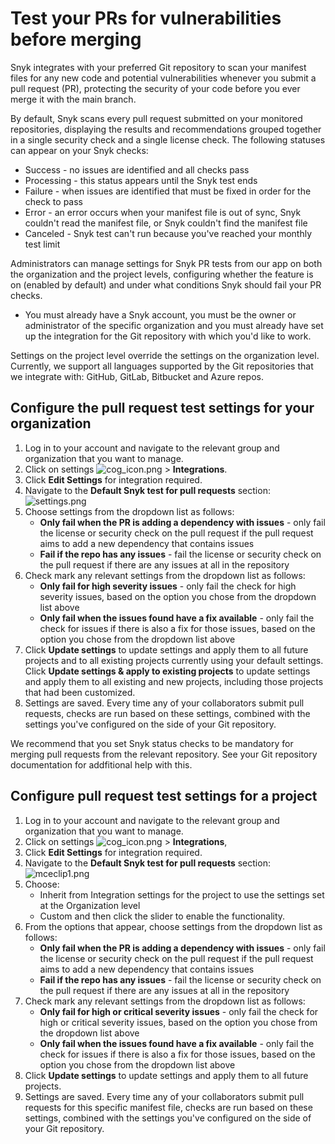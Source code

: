 # Test your PRs for vulnerabilities before merging

Snyk integrates with your preferred Git repository to scan your manifest files for any new code and potential vulnerabilities whenever you submit a pull request \(PR\), protecting the security of your code before you ever merge it with the main branch.

By default, Snyk scans every pull request submitted on your monitored repositories, displaying the results and recommendations grouped together in a single security check and a single license check. The following statuses can appear on your Snyk checks:

* Success - no issues are identified and all checks pass
* Processing - this status appears until the Snyk test ends
* Failure - when issues are identified that must be fixed in order for the check to pass
* Error - an error occurs when your manifest file is out of sync, Snyk couldn't read the manifest file, or Snyk couldn't find the manifest file
* Canceled - Snyk test can't run because you've reached your monthly test limit

Administrators can manage settings for Snyk PR tests from our app on both the organization and the project levels, configuring whether the feature is on \(enabled by default\) and under what conditions Snyk should fail your PR checks.

* You must already have a Snyk account, you must be the owner or administrator of the specific organization and you must already have set up the integration for the Git repository with which you'd like to work.

Settings on the project level override the settings on the organization level. Currently, we support all languages supported by the Git repositories that we integrate with: GitHub, GitLab, Bitbucket and Azure repos.

## Configure the pull request test settings for your organization

1. Log in to your account and navigate to the relevant group and organization that you want to manage.
2. Click on settings ![cog\_icon.png](https://support.snyk.io/hc/article_attachments/4402908592145/cog_icon.png) &gt; **Integrations**.
3. Click **Edit Settings** for integration required.
4. Navigate to the **Default Snyk test for pull requests** section: ![settings.png](https://support.snyk.io/hc/article_attachments/360006931398/uuid-332c4a2e-5425-573a-5057-53eb37608e46-en.png)
5. Choose settings from the dropdown list as follows:
   * **Only fail when the PR is adding a dependency with issues** - only fail the license or security check on the pull request if the pull request aims to add a new dependency that contains issues
   * **Fail if the repo has any issues** - fail the license or security check on the pull request if there are any issues at all in the repository
6. Check mark any relevant settings from the dropdown list as follows:
   * **Only fail for high severity issues** - only fail the check for high severity issues, based on the option you chose from the dropdown list above
   * **Only fail when the issues found have a fix available** - only fail the check for issues if there is also a fix for those issues, based on the option you chose from the dropdown list above
7. Click **Update settings** to update settings and apply them to all future projects and to all existing projects currently using your default settings. Click **Update settings & apply to existing projects** to update settings and apply them to all existing and new projects, including those projects that had been customized.
8. Settings are saved. Every time any of your collaborators submit pull requests, checks are run based on these settings, combined with the settings you've configured on the side of your Git repository.

We recommend that you set Snyk status checks to be mandatory for merging pull requests from the relevant repository. See your Git repository documentation for addfitional help with this.

## Configure pull request test settings for a project

1. Log in to your account and navigate to the relevant group and organization that you want to manage.
2. Click on settings ![cog\_icon.png](https://support.snyk.io/hc/article_attachments/4402908592145/cog_icon.png) &gt; **Integrations**, 
3. Click **Edit Settings** for integration required.
4. Navigate to the **Default Snyk test for pull requests** section: ![mceclip1.png](https://support.snyk.io/hc/article_attachments/360020461837/mceclip1.png)
5. Choose:
   * Inherit from Integration settings for the project to use the settings set at the Organization level
   * Custom and then click the slider to enable the functionality.
6. From the options that appear, choose settings from the dropdown list as follows:
   * **Only fail when the PR is adding a dependency with issues** - only fail the license or security check on the pull request if the pull request aims to add a new dependency that contains issues
   * **Fail if the repo has any issues** - fail the license or security check on the pull request if there are any issues at all in the repository
7. Check mark any relevant settings from the dropdown list as follows:
   * **Only fail for high or critical severity issues** - only fail the check for high or critical severity issues, based on the option you chose from the dropdown list above
   * **Only fail when the issues found have a fix available** - only fail the check for issues if there is also a fix for those issues, based on the option you chose from the dropdown list above
8. Click **Update settings** to update settings and apply them to all future projects.
9. Settings are saved. Every time any of your collaborators submit pull requests for this specific manifest file, checks are run based on these settings, combined with the settings you've configured on the side of your Git repository.

